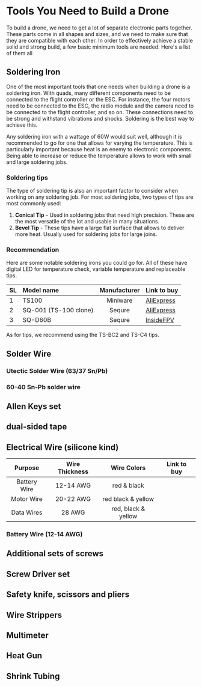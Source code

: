# Tools You Need to Build a Drone

To build a drone, we need to get a lot of separate electronic parts together. These parts come in all shapes and sizes, and we need to make sure that they are compatible with each other. In order to effectively achieve a stable solid and strong build, a few basic minimum tools are needed. Here's a list of them all

## Soldering Iron

One of the most important tools that one needs when building a drone is a soldering iron. With quads, many different components need to be connected to the flight controller or the ESC. For instance, the four motors need to be connected to the ESC, the radio module and the camera need to be connected to the flight controller, and so on. These connections need to be strong and withstand vibrations and shocks. Soldering is the best way to achieve this.

Any soldering iron with a wattage of 60W would suit well, although it is recommended to go for one that allows for varying the temperature. This is particularly important because heat is an enemy to electronic components. Being able to increase or reduce the temperature allows to work with small and large soldering jobs.

### Soldering tips

The type of soldering tip is also an important factor to consider when working on any soldering job. For most soldering jobs, two types of tips are most commonly used:

1. **Conical Tip** - Used in soldering jobs that need high precision. These are the most versatile of the lot and usable in many situations.
2. **Bevel Tip** - These tips have a large flat surface that allows to deliver more heat. Usually used for soldering jobs for large joins.

### Recommendation

Here are some notable soldering irons you could go for. All of these have digital LED for temperature check, variable temperature and replaceable tips.

| SL  | Model name            | Manufacturer | Link to buy                                                                                     |
| :-- | :-------------------- | :----------: | :---------------------------------------------------------------------------------------------- |
| 1   | TS100                 |   Miniware   | [AliExpress](https://www.aliexpress.com/item/32619555156.html)                                  |
| 2   | SQ-001 (TS-100 clone) |    Sequre    | [AliExpress](https://www.aliexpress.com/item/4001039976881.html)                                |
| 3   | SQ-D60B               |    Sequre    | [InsideFPV](https://www.insidefpv.com/product/sequre-sq-d60b-mini-soldering-iron-w-ts-d24-tip/) |

As for tips, we recommend using the TS-BC2 and TS-C4 tips.

## Solder Wire

### Utectic Solder Wire (63/37 Sn/Pb)

### 60-40 Sn-Pb solder wire

## Allen Keys set

## dual-sided tape

## Electrical Wire (silicone kind)

|   Purpose    | Wire Thickness |     Wire Colors     | Link to buy |
| :----------: | :------------: | :-----------------: | :---------: |
| Battery Wire |   12-14 AWG    |     red & black     |             |
|  Motor Wire  |   20-22 AWG    | red black & yellow  |             |
|  Data Wires  |     28 AWG     | red, black & yellow |             |

### Battery Wire (12-14 AWG)

## Additional sets of screws

## Screw Driver set

## Safety knife, scissors and pliers

## Wire Strippers

## Multimeter

## Heat Gun

## Shrink Tubing
